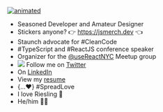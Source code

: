 [![animated](https://raw.githubusercontent.com/donavon/donavon/master/img/readme.svg)](https://dwe.st/rr)

- Seasoned Developer and Amateur Designer
- Stickers anyone? 👉 https://jsmerch.dev 👈
- Staunch advocate for #CleanCode
- #TypeScript and #ReactJS conference speaker
- Organizer for the [@useReactNYC](https://usereact.nyc/) Meetup group
- <img src="https://raw.githubusercontent.com/donavon/donavon/master/img/twitter.svg" /> Follow me on [Twitter](https://dwe.st/t)
- On [LinkedIn](https://dwe.st/li)
- View my [resume](https://dwe.st/resume)
- {...♥️} #SpreadLove
- I love Riesling 🍷
- He/him 🏳️‍🌈

<!--
**donavon/donavon** is a ✨ _special_ ✨ repository because its `README.md` (this file) appears on your GitHub profile.

Here are some ideas to get you started:

- 🔭 I’m currently working on ...
- 🌱 I’m currently learning ...
- 👯 I’m looking to collaborate on ...
- 🤔 I’m looking for help with ...
- 💬 Ask me about ...
- 📫 How to reach me: ...
- 😄 Pronouns: ...
- ⚡ Fun fact: ...
-->
